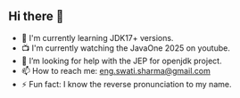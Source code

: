 ## Hi there 👋

<!--
**dataenthusiast092/dataenthusiast092** is a ✨ _special_ ✨ repository because its `README.md` (this file) appears on your GitHub profile.

Here are some ideas to get you started:

- 🔭 I’m currently working on ...
- 🌱 I’m currently learning ...
- 👯 I’m looking to collaborate on ...
- 🤔 I’m looking for help with ...
- 💬 Ask me about ...
- 📫 How to reach me: ...
- 😄 Pronouns: ...
- ⚡ Fun fact: ...
-->

- 📖 I'm currently learning JDK17+ versions.
- 📺 I'm currently watching the JavaOne 2025 on youtube.
- 🤔 I’m looking for help with the JEP for openjdk project.
- 📫 How to reach me: eng.swati.sharma@gmail.com
- ⚡ Fun fact: I know the reverse pronunciation to my name.
